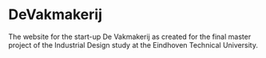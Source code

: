 # DeVakmakerij

The website for the start-up De Vakmakerij as created for the final master project of the Industrial Design study at the Eindhoven Technical University.
